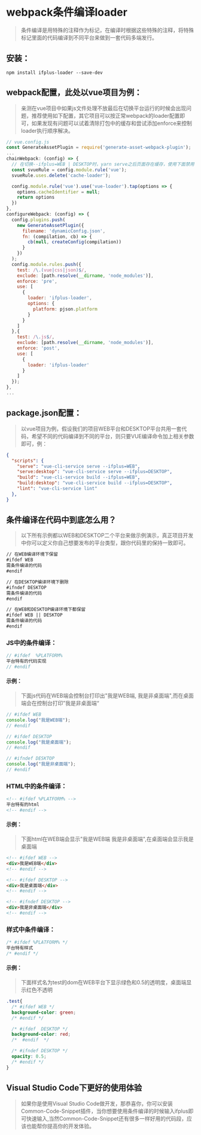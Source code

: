 # webpack条件编译loader
>条件编译是用特殊的注释作为标记，在编译时根据这些特殊的注释，将特殊标记里面的代码编译到不同平台来做到一套代码多端发行。

## 安装：

``` shell
npm install ifplus-loader --save-dev
```

## webpack配置，此处以vue项目为例：
>亲测在vue项目中如果js文件处理不放最后在切换平台运行的时候会出现问题，推荐使用如下配置，其它项目可以按正常webpack的loader配置即可，如果发现有问题可以试着清除打包中的缓存和尝试添加enforce来控制loader执行顺序解决。

``` js
// vue.config.js
const GenerateAssetPlugin = require('generate-asset-webpack-plugin');
...
chainWebpack: (config) => {
  // 在切换--ifplus=WEB | DESKTOP时，yarn serve之后页面存在缓存，使用下面禁用vue---cache-loader&vue-loader的cache方式解决，正常的情况下，不要做这个处理，影响打包时间
  const svueRule = config.module.rule('vue');
  svueRule.uses.delete('cache-loader');

  config.module.rule('vue').use('vue-loader').tap(options => {
    options.cacheIdentifier = null;
    return options
  })
},
configureWebpack: (config) => {
  config.plugins.push(
    new GenerateAssetPlugin({
      filename: 'dynamicConfig.json',
      fn: (compilation, cb) => {
        cb(null, createConfig(compilation))
      }
    })
  );
  config.module.rules.push({
    test: /\.(vue|css|json)$/,
    exclude: [path.resolve(__dirname, 'node_modules')],
    enforce: 'pre',
    use: [
      {
        loader: 'ifplus-loader',
        options: {
          platform: pjson.platform
        }
      }
    ]
  },{
    test: /\.js$/,
    exclude: [path.resolve(__dirname, 'node_modules')],
    enforce: 'post',
    use: [
      {
        loader: 'ifplus-loader'
      }
    ]
  });
},
...
```

## package.json配置：
>以vue项目为例，假设我们的项目WEB平台和DESKTOP平台共用一套代码，希望不同的代码编译到不同的平台，则只要VUE编译命令加上相关参数即可，例：

``` json
{
  "scripts": {
    "serve": "vue-cli-service serve --ifplus=WEB",
    "serve:desktop": "vue-cli-service serve --ifplus=DESKTOP",
    "build": "vue-cli-service build --ifplus=WEB",
    "build:desktop": "vue-cli-service build --ifplus=DESKTOP",
    "lint": "vue-cli-service lint"
  },
}
```

## 条件编译在代码中到底怎么用？
>以下所有示例都以WEB和DESKTOP二个平台来做示例演示，真正项目开发中你可以定义你自己想要发布的平台类型，跟你代码里的保持一致即可。

``` md
// 在WEB编译环境下保留
#ifdef WEB
需条件编译的代码
#endif

// 在DESKTOP编译环境下删除
#ifndef DESKTOP
需条件编译的代码
#endif

// 在WEB和DESKTOP编译环境下都保留
#ifdef WEB || DESKTOP
需条件编译的代码
#endif

```

### JS中的条件编译：
``` js
// #ifdef  %PLATFORM%
平台特有的代码实现
// #endif
```
#### 示例：
>下面js代码在WEB端会控制台打印出"我是WEB端, 我是非桌面端",而在桌面端会在控制台打印”我是非桌面端“
``` js
// #ifdef WEB
console.log("我是WEB端");
// #endif

// #ifdef DESKTOP
console.log("我是桌面端");
// #endif

// #ifndef DESKTOP
console.log("我是非桌面端");
// #endif
```

### HTML中的条件编译：
``` html
<!-- #ifdef %PLATFORM% -->
平台特有的html
<!-- #endif -->
```
#### 示例：
>下面html在WEB端会显示"我是WEB端 我是非桌面端",在桌面端会显示我是桌面端
``` html
<!-- #ifdef WEB -->
<div>我是WEB端</div>
<!-- #endif -->

<!-- #ifdef DESKTOP -->
<div>我是桌面端</div>
<!-- #endif -->

<!-- #ifndef DESKTOP -->
<div>我是非桌面端</div>
<!-- #endif -->
```
### 样式中条件编译：
``` css
/* #ifdef %PLATFORM% */
平台特有样式
/* #endif */
```
#### 示例：
>下面样式名为test的dom在WEB平台下显示绿色和0.5的透明度，桌面端显示红色不透明
``` css
.test{
  /* #ifdef WEB */
  background-color: green;
  /* #endif */

  /* #ifdef  DESKTOP */
  background-color: red;
  /*  #endif  */

  /* #ifndef DESKTOP */
  opacity: 0.5;
  /* #endif */
}
```

## Visual Studio Code下更好的使用体验
>如果你是使用Visual Studio Code做开发，那恭喜你，你可以安装Common-Code-Snippet插件，当你想要使用条件编译的时候输入ifplus即可快速输入,当然Common-Code-Snippet还有很多一样好用的代码段，应该也能帮你提高你的开发体验。